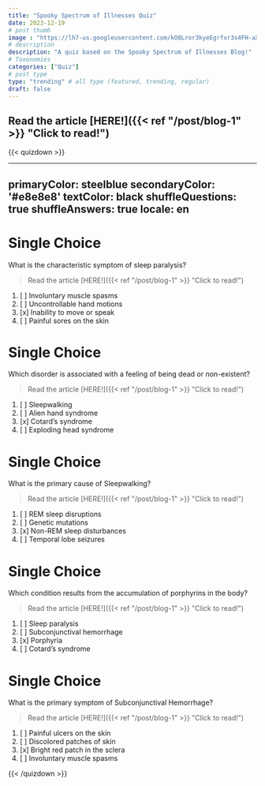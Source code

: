 ```yaml
---
title: "Spooky Spectrum of Illnesses Quiz"
date: 2023-12-19
# post thumb
image : "https://lh7-us.googleusercontent.com/kO8Lror3kyeEgrfxr3s4FH-aX8fbpxvOsV5UAANjENOzIN4Dfieb5eePZFbKuDaPRc7ErUkOTLH_Gyl2AmPpyV4dksKZJQNJdg9QXeMKyqXJS3gh_OSQl44Fb9ZIJa1xSONx-y5CTe-d_v4qokjweO0"
# description
description: "A quiz based on the Spooky Spectrum of Illnesses Blog!"
# Taxonomies
categories: ["Quiz"]
# post type
type: "trending" # all type (featured, trending, regular)
draft: false
---
```


## Read the article [HERE!]({{< ref "/post/blog-1" >}} "Click to read!")

{{< quizdown >}}

---
primaryColor: steelblue
secondaryColor: '#e8e8e8'
textColor: black
shuffleQuestions: true
shuffleAnswers: true
locale: en
---

# Single Choice

What is the characteristic symptom of sleep paralysis?

> Read the article [HERE!]({{< ref "/post/blog-1" >}} "Click to read!")

1. [ ] Involuntary muscle spasms
1. [ ] Uncontrollable hand motions
1. [x] Inability to move or speak
1. [ ] Painful sores on the skin

# Single Choice

Which disorder is associated with a feeling of being dead or non-existent?

> Read the article [HERE!]({{< ref "/post/blog-1" >}} "Click to read!")

1. [ ] Sleepwalking
1. [ ] Alien hand syndrome
1. [x] Cotard’s syndrome
1. [ ] Exploding head syndrome

# Single Choice

What is the primary cause of Sleepwalking?

> Read the article [HERE!]({{< ref "/post/blog-1" >}} "Click to read!")

1. [ ] REM sleep disruptions
1. [ ] Genetic mutations
1. [x] Non-REM sleep disturbances
1. [ ] Temporal lobe seizures

# Single Choice

Which condition results from the accumulation of porphyrins in the body?

> Read the article [HERE!]({{< ref "/post/blog-1" >}} "Click to read!")

1. [ ] Sleep paralysis
1. [ ] Subconjunctival hemorrhage
1. [x] Porphyria
1. [ ] Cotard’s syndrome

# Single Choice

What is the primary symptom of Subconjunctival Hemorrhage?

> Read the article [HERE!]({{< ref "/post/blog-1" >}} "Click to read!")

1. [ ] Painful ulcers on the skin
1. [ ] Discolored patches of skin
1. [x] Bright red patch in the sclera
1. [ ] Involuntary muscle spasms

{{< /quizdown >}}
